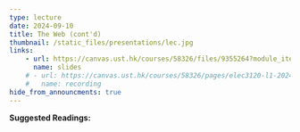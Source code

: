 ```yaml
---
type: lecture
date: 2024-09-10
title: The Web (cont'd)
thumbnail: /static_files/presentations/lec.jpg
links: 
    - url: https://canvas.ust.hk/courses/58326/files/9355264?module_item_id=1421371
      name: slides
    # - url: https://canvas.ust.hk/courses/58326/pages/elec3120-l1-2024-09-05-15-00
    #   name: recording
hide_from_announcments: true
---
```

**Suggested Readings:**
